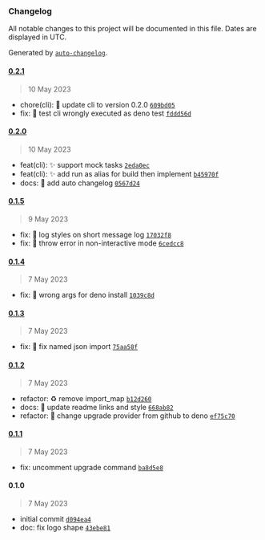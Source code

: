 ### Changelog

All notable changes to this project will be documented in this file. Dates are
displayed in UTC.

Generated by [`auto-changelog`](https://github.com/CookPete/auto-changelog).

#### [0.2.1](https://github.com/JOTSR/pita-cli/compare/0.2.0...0.2.1)

> 10 May 2023

- chore(cli): :bookmark: update cli to version 0.2.0
  [`609bd05`](https://github.com/JOTSR/pita-cli/commit/609bd05d5cce01104e60b8c157c2aa5f79ca1716)
- fix: :truck: test cli wrongly executed as deno test
  [`fddd56d`](https://github.com/JOTSR/pita-cli/commit/fddd56d46a82d5f869c1fda17e7f306ac3c450a0)

#### [0.2.0](https://github.com/JOTSR/pita-cli/compare/0.1.5...0.2.0)

> 10 May 2023

- feat(cli): :sparkles: support mock tasks
  [`2eda0ec`](https://github.com/JOTSR/pita-cli/commit/2eda0ec7e965eb41f79aefcc2d6286601e6bad18)
- feat(cli): :sparkles: add run as alias for build then implement
  [`b45970f`](https://github.com/JOTSR/pita-cli/commit/b45970fae27100e6f96e050e734ec1c87e9cf2d4)
- docs: :memo: add auto changelog
  [`0567d24`](https://github.com/JOTSR/pita-cli/commit/0567d245e6d0d971e6bab96f0685809c3de48ba4)

#### [0.1.5](https://github.com/JOTSR/pita-cli/compare/0.1.4...0.1.5)

> 9 May 2023

- fix: :bug: log styles on short message log
  [`17032f8`](https://github.com/JOTSR/pita-cli/commit/17032f8a821d73f2dfc1309fd8901991af3c3792)
- fix: :bug: throw error in non-interactive mode
  [`6cedcc8`](https://github.com/JOTSR/pita-cli/commit/6cedcc88695a2cbb37024d91845b7045be02cbdd)

#### [0.1.4](https://github.com/JOTSR/pita-cli/compare/0.1.3...0.1.4)

> 7 May 2023

- fix: :bug: wrong args for deno install
  [`1039c8d`](https://github.com/JOTSR/pita-cli/commit/1039c8d29421f196b676f720c1cd4a3c7940dee6)

#### [0.1.3](https://github.com/JOTSR/pita-cli/compare/0.1.2...0.1.3)

> 7 May 2023

- fix: :bug: fix named json import
  [`75aa58f`](https://github.com/JOTSR/pita-cli/commit/75aa58ff23ef96087d938a93dd5e9c1a6fedd81f)

#### [0.1.2](https://github.com/JOTSR/pita-cli/compare/0.1.1...0.1.2)

> 7 May 2023

- refactor: :recycle: remove import_map
  [`b12d260`](https://github.com/JOTSR/pita-cli/commit/b12d260840ee483436c608330ded968b45cb7712)
- docs: :memo: update readme links and style
  [`668ab82`](https://github.com/JOTSR/pita-cli/commit/668ab829e6f5c47bee7af7559e0239b06bfcf7de)
- refactor: :construction_worker: change upgrade provider from github to deno
  [`ef75c70`](https://github.com/JOTSR/pita-cli/commit/ef75c709629363010dd9dac2b8aa04a1a3e00d90)

#### [0.1.1](https://github.com/JOTSR/pita-cli/compare/0.1.0...0.1.1)

> 7 May 2023

- fix: uncomment upgrade command
  [`ba8d5e8`](https://github.com/JOTSR/pita-cli/commit/ba8d5e8a758285f97c8df6a4cf7a035445faef6c)

#### 0.1.0

> 7 May 2023

- initial commit
  [`d094ea4`](https://github.com/JOTSR/pita-cli/commit/d094ea411635f9f5fac528b0b684744e1f9c3eea)
- doc: fix logo shape
  [`43ebe81`](https://github.com/JOTSR/pita-cli/commit/43ebe8171db0cee2a8664c8512d4e43aba609682)
